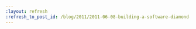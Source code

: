 ```yaml
---
:layout: refresh
:refresh_to_post_id: /blog/2011/2011-06-08-building-a-software-diamond-with-jenkins
---
```

